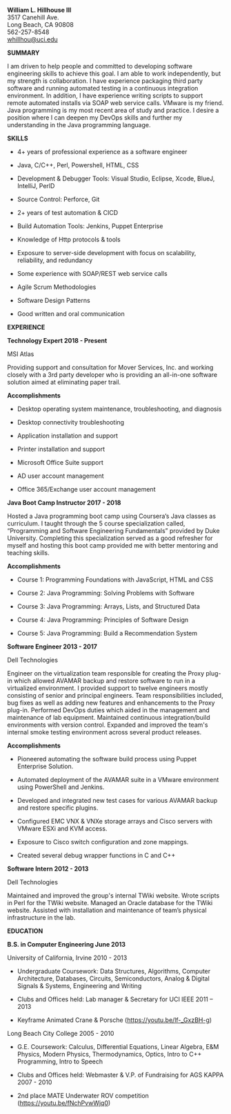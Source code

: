 **William L. Hillhouse III**  
3517 Canehill Ave.  
Long Beach, CA 90808  
562-257-8548  
<whillhou@uci.edu>

**SUMMARY**

I am driven to help people and committed to developing software engineering
skills to achieve this goal. I am able to work independently, but my strength is
collaboration. I have experience packaging third party software and running
automated testing in a continuous integration environment. In addition, I have
experience writing scripts to support remote automated installs via SOAP web
service calls. VMware is my friend. Java programming is my most recent area of
study and practice. I desire a position where I can deepen my DevOps skills and
further my understanding in the Java programming language.

**SKILLS**

-   4+ years of professional experience as a software engineer

-   Java, C/C++, Perl, Powershell, HTML, CSS

-   Development & Debugger Tools: Visual Studio, Eclipse, Xcode, BlueJ,
    IntelliJ, PerlD

-   Source Control: Perforce, Git

-   2+ years of test automation & CICD

-   Build Automation Tools: Jenkins, Puppet Enterprise

-   Knowledge of Http protocols & tools

-   Exposure to server-side development with focus on scalability, reliability,
    and redundancy

-   Some experience with SOAP/REST web service calls

-   Agile Scrum Methodologies

-   Software Design Patterns

-   Good written and oral communication

**EXPERIENCE**

**Technology Expert 2018 - Present**

MSI Atlas

Providing support and consultation for Mover Services, Inc. and working closely
with a 3rd party developer who is providing an all-in-one software solution
aimed at eliminating paper trail.

**Accomplishments**

-   Desktop operating system maintenance, troubleshooting, and diagnosis

-   Desktop connectivity troubleshooting

-   Application installation and support

-   Printer installation and support

-   Microsoft Office Suite support

-   AD user account management

-   Office 365/Exchange user account management

**Java Boot Camp Instructor 2017 - 2018**

Hosted a Java programming boot camp using Coursera’s Java classes as curriculum.
I taught through the 5 course specialization called, “Programming and Software
Engineering Fundamentals” provided by Duke University. Completing this
specialization served as a good refresher for myself and hosting this boot camp
provided me with better mentoring and teaching skills.

**Accomplishments**

-   Course 1: Programming Foundations with JavaScript, HTML and CSS

-   Course 2: Java Programming: Solving Problems with Software

-   Course 3: Java Programming: Arrays, Lists, and Structured Data

-   Course 4: Java Programming: Principles of Software Design

-   Course 5: Java Programming: Build a Recommendation System

**Software Engineer 2013 - 2017**

Dell Technologies

Engineer on the virtualization team responsible for creating the Proxy plug-in
which allowed AVAMAR backup and restore software to run in a virtualized
environment. I provided support to twelve engineers mostly consisting of senior
and principal engineers. Team responsibilities included, bug fixes as well as
adding new features and enhancements to the Proxy plug-in. Performed DevOps
duties which aided in the management and maintenance of lab equipment.
Maintained continuous integration/build environments with version control.
Expanded and improved the team's internal smoke testing environment across
several product releases.

**Accomplishments**

-   Pioneered automating the software build process using Puppet Enterprise
    Solution.

-   Automated deployment of the AVAMAR suite in a VMware environment using
    PowerShell and Jenkins.

-   Developed and integrated new test cases for various AVAMAR backup and
    restore specific plugins.

-   Configured EMC VNX & VNXe storage arrays and Cisco servers with VMware ESXi
    and KVM access.

-   Exposure to Cisco switch configuration and zone mappings.

-   Created several debug wrapper functions in C and C++

**Software Intern 2012 - 2013**

Dell Technologies

Maintained and improved the group's internal TWiki website. Wrote scripts in
Perl for the TWiki website. Managed an Oracle database for the TWiki website.
Assisted with installation and maintenance of team’s physical infrastructure in
the lab.

**EDUCATION**

**B.S. in Computer Engineering June 2013**

University of California, Irvine 2010 - 2013

-   Undergraduate Coursework: Data Structures, Algorithms, Computer
    Architecture, Databases, Circuits, Semiconductors, Analog & Digital Signals
    & Systems, Engineering and Writing

-   Clubs and Offices held: Lab manager & Secretary for UCI IEEE 2011 – 2013

-   Keyframe Animated Crane & Porsche (<https://youtu.be/lf-_GxzBH-g>)

Long Beach City College 2005 - 2010

-   G.E. Coursework: Calculus, Differential Equations, Linear Algebra, E&M
    Physics, Modern Physics, Thermodynamics, Optics, Intro to C++ Programming,
    Intro to Speech

-   Clubs and Offices held: Webmaster & V.P. of Fundraising for AGS KAPPA 2007 -
    2010

-   2nd place MATE Underwater ROV competition (<https://youtu.be/fNchPvwWjq0>)
